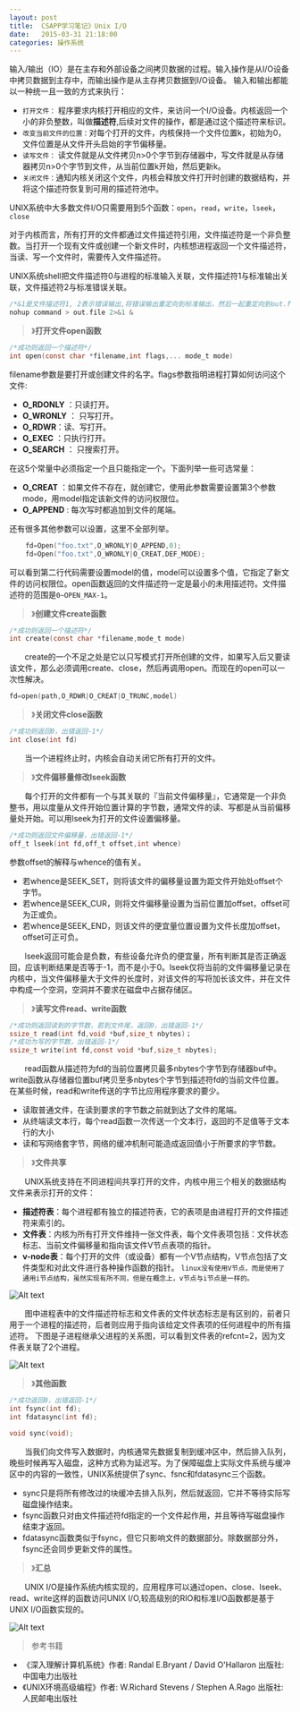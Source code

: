 ```yaml
---
layout: post
title:  CSAPP学习笔记》Unix I/O
date:  	2015-03-31 21:18:00  
categories: 操作系统
---
```

输入/输出（IO）是在主存和外部设备之间拷贝数据的过程。输入操作是从I/O设备中拷贝数据到主存中，而输出操作是从主存拷贝数据到I/O设备。
输入和输出都能以一种统一且一致的方式来执行：

- `打开文件：` 程序要求内核打开相应的文件，来访问一个I/O设备。内核返回一个小的非负整数，叫做**描述符**,后续对文件的操作，都是通过这个描述符来标识。
- `改变当前文件的位置：`对每个打开的文件，内核保持一个文件位置k，初始为0，文件位置是从文件开头启始的字节偏移量。
- `读写文件：` 读文件就是从文件拷贝n>0个字节到存储器中，写文件就是从存储器拷贝n>0个字节到文件，从当前位置k开始，然后更新k。
- `关闭文件：`通知内核关闭这个文件，内核会释放文件打开时创建的数据结构，并将这个描述符恢复到可用的描述符池中。

UNIX系统中大多数文件I/O只需要用到5个函数：`open`，`read`，`write`，`lseek`，`close`

对于内核而言，所有打开的文件都通过文件描述符引用，文件描述符是一个非负整数。当打开一个现有文件或创建一个新文件时，内核想进程返回一个文件描述符，当读、写一个文件时，需要传入文件描述符。

UNIX系统shell把文件描述符0与进程的标准输入关联，文件描述符1与标准输出关联，文件描述符2与标准错误关联。

```c
/*&1是文件描述符1, 2表示错误输出,将错误输出重定向到标准输出，然后一起重定向到out.file中。*/
nohup command > out.file 2>&1 &
```

<!-- more -->
> 》**打开文件open函数**

```c
/*成功则返回一个描述符*/
int open(const char *filename,int flags,... mode_t mode)
```
filename参数是要打开或创建文件的名字。flags参数指明进程打算如何访问这个文件:

- **O_RDONLY** ：只读打开。
- **O_WRONLY** ： 只写打开。
- **O_RDWR**：读、写打开。
- **O_EXEC** ：只执行打开。
- **O_SEARCH** ： 只搜索打开。

在这5个常量中必须指定一个且只能指定一个。下面列举一些可选常量：

- **O_CREAT** ：如果文件不存在，就创建它，使用此参数需要设置第3个参数mode，用model指定该新文件的访问权限位。
- **O_APPEND** :  每次写时都追加到文件的尾端。

还有很多其他参数可以设置，这里不全部列举。

```c
	fd=Open("foo.txt",O_WRONLY|O_APPEND,0);
	fd=Open("foo.txt",O_WRONLY|O_CREAT,DEF_MODE);
```
可以看到第二行代码需要设置model的值，model可以设置多个值，它指定了新文件的访问权限位。open函数返回的文件描述符一定是最小的未用描述符。文件描述符的范围是`0~OPEN_MAX-1`。
> 》**创建文件create函数**

```c
/*成功则返回一个描述符*/
int create(const char *filename,mode_t mode)
```
&nbsp; &nbsp; &nbsp; &nbsp;create的一个不足之处是它以只写模式打开所创建的文件，如果写入后又要读该文件，那么必须调用create、close，然后再调用open。而现在的open可以一次性解决。

```c
fd=open(path,O_RDWR|O_CREAT|O_TRUNC,model)
```

> 》**关闭文件close函数**

```c
/*成功则返回0，出错返回-1*/
int close(int fd)
```
&nbsp; &nbsp; &nbsp; &nbsp;当一个进程终止时，内核会自动关闭它所有打开的文件。

> 》**文件偏移量修改lseek函数**

&nbsp; &nbsp; &nbsp; &nbsp;每个打开的文件都有一个与其关联的『当前文件偏移量』，它通常是一个非负整书，用以度量从文件开始位置计算的字节数，通常文件的读、写都是从当前偏移量处开始。可以用lseek为打开的文件设置偏移量。

```c
/*成功则返回文件偏移量，出错返回-1*/
off_t lseek(int fd,off_t offset,int whence)
```
参数offset的解释与whence的值有关。

- 若whence是SEEK_SET，则将该文件的偏移量设置为距文件开始处offset个字节。
- 若whence是SEEK_CUR，则将文件偏移量设置为当前位置加offset，offset可为正或负。
- 若whence是SEEK_END，则该文件的便宜量位置设置为文件长度加offset，offset可正可负。

&nbsp; &nbsp; &nbsp; &nbsp;lseek返回可能会是负数，有些设备允许负的便宜量，所有判断其是否正确返回，应该判断结果是否等于-1，而不是小于0。lseek仅将当前的文件偏移量记录在内核中，当文件偏移量大于文件的长度时，对该文件的写将加长该文件，并在文件中构成一个空洞，空洞并不要求在磁盘中占据存储区。

> 》**读写文件read、write函数**

```c
/*成功则返回读到的字节数，若到文件尾，返回0，出错返回-1*/
ssize_t read(int fd,void *buf,size_t nbytes)；
/*成功为写的字节数，出错返回-1*/
ssize_t write(int fd,const void *buf,size_t nbytes);
```
&nbsp; &nbsp; &nbsp; &nbsp;read函数从描述符为fd的当前位置拷贝最多nbytes个字节到存储器buf中。write函数从存储器位置buf拷贝至多nbytes个字节到描述符fd的当前文件位置。
在某些时候，read和write传送的字节比应用程序要求的要少。

- 读取普通文件，在读到要求的字节数之前就到达了文件的尾端。
- 从终端读文本行，每个read函数一次传送一个文本行，返回的不足值等于文本行的大小
- 读和写网络套字节，网络的缓冲机制可能造成返回值小于所要求的字节数。

> 》**文件共享**

&nbsp; &nbsp; &nbsp; &nbsp;UNIX系统支持在不同进程间共享打开的文件，内核中用三个相关的数据结构文件来表示打开的文件：
- **描述符表**：每个进程都有独立的描述符表，它的表项是由进程打开的文件描述符来索引的。
- **文件表**：内核为所有打开文件维持一张文件表，每个文件表项包括：文件状态标志、当前文件偏移量和指向该文件V节点表项的指针。
- **v-node表**：每个打开的文件（或设备）都有一个V节点结构，V节点包括了文件类型和对此文件进行各种操作函数的指针。
`linux没有使用V节点，而是使用了通用i节点结构，虽然实现有所不同，但是在概念上，v节点与i节点是一样的。`

![Alt text](/images/20150331-1.png)

&nbsp; &nbsp; &nbsp; &nbsp;图中进程表中的文件描述符标志和文件表的文件状态标志是有区别的，前者只用于一个进程的描述符，后者则应用于指向该给定文件表项的任何进程中的所有描述符。
下图是子进程继承父进程的关系图，可以看到文件表的refcnt=2，因为文件表关联了2个进程。

![Alt text](/images/20150331-2.png)

> 》**其他函数**

```c
/*成功返回0，出错返回-1*/
int fsync(int fd);
int fdatasync(int fd);

void sync(void);
```
&nbsp; &nbsp; &nbsp; &nbsp;当我们向文件写入数据时，内核通常先数据复制到缓冲区中，然后排入队列，晚些时候再写入磁盘，这种方式称为延迟写。为了保障磁盘上实际文件系统与缓冲区中的内容的一致性，UNIX系统提供了sync、fsnc和fdatasync三个函数。
- sync只是将所有修改过的块缓冲去排入队列，然后就返回，它并不等待实际写磁盘操作结束。
- fsync函数只对由文件描述符fd指定的一个文件起作用，并且等待写磁盘操作结束才返回。
- fdatasync函数类似于fsync，但它只影响文件的数据部分。除数据部分外，fsync还会同步更新文件的属性。

> 》**汇总**

&nbsp; &nbsp; &nbsp; &nbsp;UNIX I/O是操作系统内核实现的，应用程序可以通过open、close、lseek、read、write这样的函数访问UNIX I/O,较高级别的RIO和标准I/O函数都是基于UNIX I/O函数实现的。

![Alt text](/images/20150331-3.png)

> 参考书籍

- 《深入理解计算机系统》作者: Randal E.Bryant / David O'Hallaron 出版社: 中国电力出版社
- 《UNIX环境高级编程》作者: W.Richard Stevens / Stephen A.Rago 出版社: 人民邮电出版社
